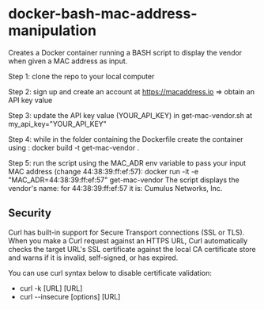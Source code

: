 # docker-bash-mac-address-manipulation

Creates a Docker container running a BASH script to display the vendor when given a MAC address as input.

Step 1: clone the repo to your local computer

Step 2: sign up and create an account at https://macaddress.io => obtain an API key value

Step 3: update the API key value (YOUR_API_KEY) in get-mac-vendor.sh at my_api_key="YOUR_API_KEY"

Step 4: while in the folder containing the Dockerfile create the container using : 
docker build -t get-mac-vendor .

Step 5: run the script using the MAC_ADR env variable to pass your input MAC address (change 44:38:39:ff:ef:57): 
docker run -it -e "MAC_ADR=44:38:39:ff:ef:57" get-mac-vendor
The script displays the vendor's name: for 44:38:39:ff:ef:57 it is: Cumulus Networks, Inc.

## Security
Curl has built-in support for Secure Transport connections (SSL or TLS).
When you make a Curl request against an HTTPS URL, Curl automatically checks the target URL's SSL certificate
against the local CA certificate store and warns if it is invalid, self-signed, or has expired.

You can use curl syntax below to disable certificate validation:
* curl -k [URL] [URL]
* curl --insecure [options] [URL]
